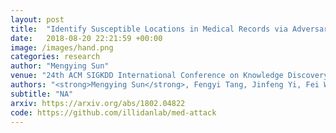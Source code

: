 ```yaml
---
layout: post
title:  "Identify Susceptible Locations in Medical Records via Adversarial Attacks on Deep Predictive Models"
date:   2018-08-20 22:21:59 +00:00
image: /images/hand.png
categories: research
author: "Mengying Sun"
venue: "24th ACM SIGKDD International Conference on Knowledge Discovery and Data Mining"
authors: "<strong>Mengying Sun</strong>, Fengyi Tang, Jinfeng Yi, Fei Wang, Jiayu Zhou"
subtitle: "NA"
arxiv: https://arxiv.org/abs/1802.04822
code: https://github.com/illidanlab/med-attack
---
```


  

